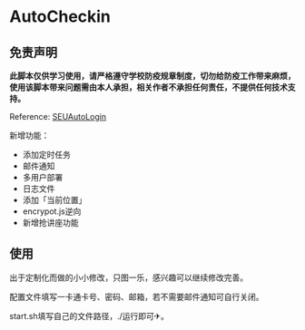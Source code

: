 # AutoCheckin

## 免责声明

**此脚本仅供学习使用，请严格遵守学校防疫规章制度，切勿给防疫工作带来麻烦，使用该脚本带来问题需由本人承担，相关作者不承担任何责任，不提供任何技术支持。**

Reference: [SEUAutoLogin](https://github.com/luzy99/SEUAutoLogin) 

新增功能：

- 添加定时任务
- 邮件通知
- 多用户部署
- 日志文件
- 添加「当前位置」
- encrypot.js逆向
- 新增抢讲座功能

## 使用

出于定制化而做的小小修改，只图一乐，感兴趣可以继续修改完善。

配置文件填写一卡通卡号、密码、邮箱，若不需要邮件通知可自行关闭。

start.sh填写自己的文件路径，./运行即可✈。
